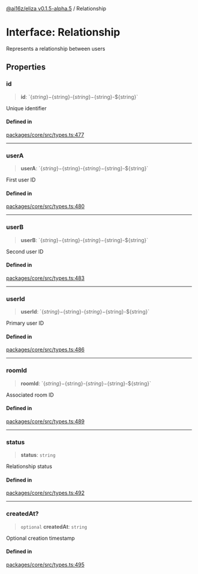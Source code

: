 [@ai16z/eliza v0.1.5-alpha.5](../index.md) / Relationship

# Interface: Relationship

Represents a relationship between users

## Properties

### id

> **id**: \`$\{string\}-$\{string\}-$\{string\}-$\{string\}-$\{string\}\`

Unique identifier

#### Defined in

[packages/core/src/types.ts:477](https://github.com/royerz2/eliza-test-textrs-main/blob/main/packages/core/src/types.ts#L477)

***

### userA

> **userA**: \`$\{string\}-$\{string\}-$\{string\}-$\{string\}-$\{string\}\`

First user ID

#### Defined in

[packages/core/src/types.ts:480](https://github.com/royerz2/eliza-test-textrs-main/blob/main/packages/core/src/types.ts#L480)

***

### userB

> **userB**: \`$\{string\}-$\{string\}-$\{string\}-$\{string\}-$\{string\}\`

Second user ID

#### Defined in

[packages/core/src/types.ts:483](https://github.com/royerz2/eliza-test-textrs-main/blob/main/packages/core/src/types.ts#L483)

***

### userId

> **userId**: \`$\{string\}-$\{string\}-$\{string\}-$\{string\}-$\{string\}\`

Primary user ID

#### Defined in

[packages/core/src/types.ts:486](https://github.com/royerz2/eliza-test-textrs-main/blob/main/packages/core/src/types.ts#L486)

***

### roomId

> **roomId**: \`$\{string\}-$\{string\}-$\{string\}-$\{string\}-$\{string\}\`

Associated room ID

#### Defined in

[packages/core/src/types.ts:489](https://github.com/royerz2/eliza-test-textrs-main/blob/main/packages/core/src/types.ts#L489)

***

### status

> **status**: `string`

Relationship status

#### Defined in

[packages/core/src/types.ts:492](https://github.com/royerz2/eliza-test-textrs-main/blob/main/packages/core/src/types.ts#L492)

***

### createdAt?

> `optional` **createdAt**: `string`

Optional creation timestamp

#### Defined in

[packages/core/src/types.ts:495](https://github.com/royerz2/eliza-test-textrs-main/blob/main/packages/core/src/types.ts#L495)
